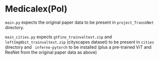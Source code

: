 # Medicalex(Pol)

`main.py` expects the original paper data to be present in `project_TransUNet` directory.

`main_cities.py` expects `gtFine_trainvaltest.zip` and `leftImg8bit_trainvaltest.zip` (cityscapes dataset) to be present in `cities` directory and `
inferno-pytorch` to be installed (plus a pre-trained ViT and ResNet from the original paper data as above)
